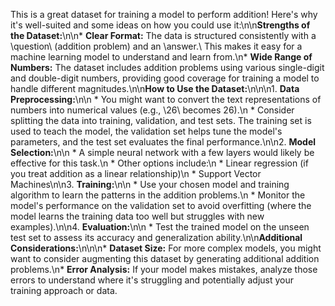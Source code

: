 This is a great dataset for training a model to perform addition! Here's why it's well-suited and some ideas on how you could use it:\n\n**Strengths of the Dataset:**\n\n* **Clear Format:**  The data is structured consistently with a \question\ (addition problem) and an \answer.\ This makes it easy for a machine learning model to understand and learn from.\n* **Wide Range of Numbers:** The dataset includes addition problems using various single-digit and double-digit numbers, providing good coverage for training a model to handle different magnitudes.\n\n**How to Use the Dataset:**\n\n\n1. **Data Preprocessing:**\n\n   * You might want to convert the text representations of numbers into numerical values (e.g., \26\ becomes 26).\n   * Consider splitting the data into training, validation, and test sets. The training set is used to teach the model, the validation set helps tune the model's parameters, and the test set evaluates the final performance.\n\n2. **Model Selection:**\n\n   * A simple neural network with a few layers would likely be effective for this task.\n   * Other options include:\n      * Linear regression (if you treat addition as a linear relationship)\n      * Support Vector Machines\n\n3. **Training:**\n\n   * Use your chosen model and training algorithm to learn the patterns in the addition problems.\n   * Monitor the model's performance on the validation set to avoid overfitting (where the model learns the training data too well but struggles with new examples).\n\n4. **Evaluation:**\n\n   * Test the trained model on the unseen test set to assess its accuracy and generalization ability.\n\n**Additional Considerations:**\n\n\n* **Dataset Size:** For more complex models, you might want to consider augmenting this dataset by generating additional addition problems.\n* **Error Analysis:** If your model makes mistakes, analyze those errors to understand where it's struggling and potentially adjust your training approach or data.